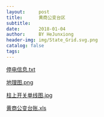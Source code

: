 ```yaml
---
layout:     post
title:      黄商公变台区
subtitle:   
date:       2018-01-04
author:     BY HeJunxiong
header-img: img/State_Grid.svg.png
catalog: false
tags:
---
```

    
[停电信息.txt](http://soha12.github.io/img/停电信息.txt)

[地理图.png](http://soha12.github.io/img/地理图.png)

[柱上开关单线图.jpg](http://soha12.github.io/img/柱上开关单线图.jpg)

[黄商公变台账.xls](http://soha12.github.io/img/黄商公变台账.xls)


<br />
<br /><br /><br /><br /><br /><br /><br />
